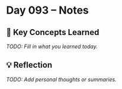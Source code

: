 # Day 093 – Notes

## 🔑 Key Concepts Learned

_TODO: Fill in what you learned today._

## 💡 Reflection

_TODO: Add personal thoughts or summaries._
